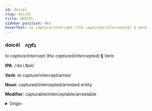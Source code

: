 ```yaml
---
id: doicël
slug: doicël
title: DOİCËL
sidebar_position: 463
hoverText: to capture/intercept (the captured/intercepted) § Verb
---
```


### doicël&emsp;<span kind="abugida">ʌɽɟꞇ͊ʇ</span>

*to capture/intercept (the captured/intercepted)* **§** Verb

**IPA**: /ˈdɑ.i.t͡ɕel/

**Verb**: to capture/intercept/arrest

**Noun**: captured/intercepted/arrested entity

**Modifier**: capturable/interceptable/arrestable

<details>
    <summary>Origin</summary>
    Georgian დაიჭერს daič̣ers [d̥ait͡ʃʼeɾs]<br/>
    <em>Kartvelian Language Family</em>
</details>